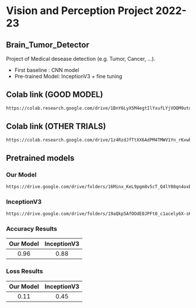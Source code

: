 # Vision and Perception Project 2022-23
## Brain_Tumor_Detector
Project of Medical desease detection (e.g. Tumor, Cancer, ...).

- First baseline : CNN model
- Pre-trained Model: InceptionV3 + fine tuning

## Colab link (GOOD MODEL)
```bash
https://colab.research.google.com/drive/1BnY6LyX5M4egtIlYxufLYjVOQM9utoIm?authuser=1#scrollTo=npS5nqG6zHco
```

## Colab link (OTHER TRIALS)
```bash
https://colab.research.google.com/drive/1z4RzdJfTtXX6AdPM4TMWV1Yn_rKxwb9z?usp=drive_link
```

## Pretrained models
### Our Model
```bash
https://drive.google.com/drive/folders/16Minx_KeL9pgm8v5cT_Q4lY08qn4oxBo?usp=sharing
```
### InceptionV3
```bash
https://drive.google.com/drive/folders/19aQkp5AfOOdE0JPFt0_c1acely6X-sKS?usp=sharing
```

### Accuracy Results
| Our Model   | InceptionV3
| :---: | :---: |
| 0.96   | 0.88

### Loss Results
| Our Model  | InceptionV3
| :---: | :---: |
| 0.11   | 0.45 

